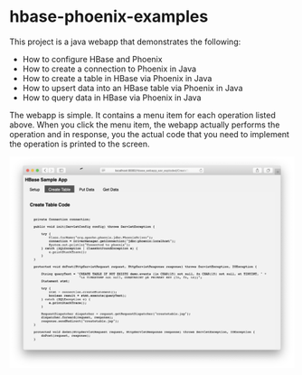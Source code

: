 # hbase-phoenix-examples

This project is a java webapp that demonstrates the following:
- How to configure HBase and Phoenix
- How to create a connection to Phoenix in Java
- How to create a table in HBase via Phoenix in Java
- How to upsert data into an HBase table via Phoenix in Java
- How to query data in HBase via Phoenix in Java

The webapp is simple. It contains a menu item for each operation listed above. When you click the menu item, the webapp actually
performs the operation and in response, you the actual code that you need to implement the operation is printed to the screen.

<img src="images/sample.png" />
